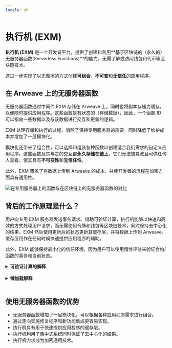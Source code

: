 ```yaml
---
locale: zh
---
```

# 执行机 (EXM)

**执行机 (EXM)** 是一个开发者平台，提供了创建和利用**基于区块链的（永久的）无服务器函数(Serverless Functions)**的能力，无需了解或访问钱包和代币等区块链技术。

这进一步实现了以无摩擦的方式创建**可组合**，**不可变**和**无信任**的应用程序。

## 在 Arweave 上的无服务器函数

无服务器函数通过中间件 EXM 存储在 Arweave 上，同时也将副本存储为缓存，以便随时提供应用程序。这些函数是有状态的（存储数据），因此，一个函数 ID 可以指向一些数据以及与该数据进行交互和更新的逻辑。

EXM 处理存储和执行的过程，消除了保持专用服务器的需要，同时降低了维护成本并增加了一层模块化。

模块化还带来了组合性，可以选择和组装各种函数以创建适合我们需求的自定义应用程序。这些函数及其与之的交互都**永久存储在链上**，它们无法被篡改且可供任何人查看，使其具有**不可变性**和**无信任性**。

此外，EXM 覆盖了将数据上传到 Arweave 的成本，并使开发者的流程在加密方面具有通用性。

![在专用服务器上的函数与在区块链上的无服务器函数的对比](~@source/images/exm-serverless-functions.png)

## 背后的工作原理是什么？

用户向专用 EXM 服务器发送事务请求。借助可验证计算，执行机能够以快速和高效的方式处理用户请求，而无需使用令牌和钱包等区块链技术，同时保持去中心化的结果。EXM 然后使用更新后的状态更新其缓存层，并将数据上传到 Arweave。缓存层用作在任何时候快速提供应用程序的辅助。

此外，EXM 能够保持最小化的信任环境，因为用户可以使用惰性评估来验证合约/函数的事务和当前状态。

<details>
<summary><strong>可验证计算的解释</strong></summary>

<strong>可验证计算</strong>是一种利用集中式系统的优势并保证去中心化结果的计算形式。

每个无服务器函数要么具有读取某些信息状态的能力，要么具有更新某些信息状态的能力。使用可验证计算，这些状态被缓存在集中式服务器中，这可以提高性能，因为在处理过程中不需要共识，但信息始终可以被用户验证。这使得用户可以在存储在缓存层上之前“惰性评估”。

![可验证计算的解释](~@source/images/exm-verifiable-computing.png)

为了使可验证计算无缝工作，必须实施一些核心部分。

- <strong>执行者</strong>：一种处理用户事务请求并缓存在其中的软件。
- <strong>处理器</strong>：负责接收单个或多个用户的事务的集中化流水线（系统）。在接收到不同的发送的交易组块后，处理器必须使用新数据重新评估智能合约。随着交易的接收，智能合约的最新状态必须升级并保存，并对用户可访问。处理器负责对交易进行排序，通常是按时间戳排序。
- <strong>传送带</strong>：建立数据基于区块链之间桥梁的集中化系统。处理器接收到的所有交易必须发送到传送带，传送带将确保在数据基于区块链（如 Arweave）中存储这些操作的成功。
</details>
<br/>

<details>
<summary><strong>懒加载解释</strong></summary>

![懒加载解释](~@source/images/exm-lazy-evaluation.png)

<strong>惰性评估</strong>，顾名思义，是一种在区块链上惰性评估智能合约及其当前状态的方法。智能合约本身和与之的任何交互（写操作）都存储在链上，任何用户都可以访问。

它旨在将处理的负担从节点转移给用户。用户可以选择在本地评估和解释智能合约代码及其与之的交互，以验证合约的当前状态。

这消除了节点存储链上当前状态的完整副本并就其达成共识的需求。从而分别降低了成本和提高性能。

由于每个人都可以访问相同的数据，每个人都会以相同的方式解释它，确保每个人都可以访问相同的当前信息状态。
</details>
<br/>

## 使用无服务器函数的优势

- 无服务器函数增加了一层模块化，可以根据各种应用程序需求进行组合。
- 通过定向实施修复程序和新功能集成更容易实现。
- 执行机具有用于快速提供应用程序的缓存层。
- 执行机利用了集中式系统同时保证了去中心化的结果。
- 执行机力求成为加密通用技术。